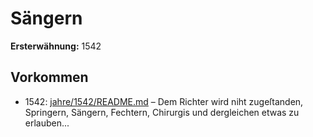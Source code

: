 # Sängern

**Ersterwähnung:** 1542

## Vorkommen
- 1542: [jahre/1542/README.md](../jahre/1542/README.md) – Dem Richter wird niht zugeſtanden, Springern,
Sängern, Fechtern, Chirurgis und dergleichen etwas zu
erlauben...
